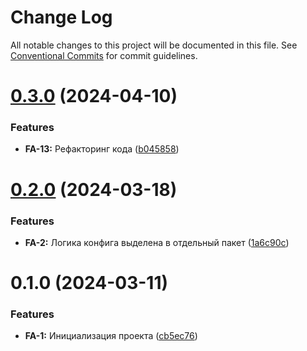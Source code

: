 # Change Log

All notable changes to this project will be documented in this file.
See [Conventional Commits](https://conventionalcommits.org) for commit guidelines.

# [0.3.0](https://gitlab.com/imolater/fe-app/compare/@imolater/fe-app-client@0.2.0...@imolater/fe-app-client@0.3.0) (2024-04-10)


### Features

* **FA-13:** Рефакторинг кода ([b045858](https://gitlab.com/imolater/fe-app/commit/b045858259d56aa280a11ff07dc844f05a7519dd))





# [0.2.0](https://gitlab.com/imolater/fe-app/compare/@imolater/fe-app-client@0.1.0...@imolater/fe-app-client@0.2.0) (2024-03-18)


### Features

* **FA-2:** Логика конфига выделена в отдельный пакет ([1a6c90c](https://gitlab.com/imolater/fe-app/commit/1a6c90cf0923af056371f221b1adec4990d7fcd7))





# 0.1.0 (2024-03-11)


### Features

* **FA-1:** Инициализация проекта ([cb5ec76](https://gitlab.com/imolater/fe-app/commit/cb5ec76f64b51d3660251761209b9cfcc89be0d1))
